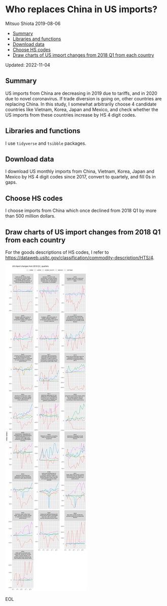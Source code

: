 Who replaces China in US imports?
================
Mitsuo Shiota
2019-08-06

-   <a href="#summary" id="toc-summary">Summary</a>
-   <a href="#libraries-and-functions"
    id="toc-libraries-and-functions">Libraries and functions</a>
-   <a href="#download-data" id="toc-download-data">Download data</a>
-   <a href="#choose-hs-codes" id="toc-choose-hs-codes">Choose HS codes</a>
-   <a
    href="#draw-charts-of-us-import-changes-from-2018-q1-from-each-country"
    id="toc-draw-charts-of-us-import-changes-from-2018-q1-from-each-country">Draw
    charts of US import changes from 2018 Q1 from each country</a>

Updated: 2022-11-04

## Summary

US imports from China are decreasing in 2019 due to tariffs, and in 2020
due to novel coronavirus. If trade diversion is going on, other
countries are replacing China. In this study, I somewhat arbitrarily
choose 4 candidate countries like Vietnam, Korea, Japan and Mexico, and
check whether the US imports from these countries increase by HS 4 digit
codes.

## Libraries and functions

I use `tidyverse` and `tsibble` packages.

## Download data

I download US monthly imports from China, Vietnam, Korea, Japan and
Mexico by HS 4 digit codes since 2017, convert to quartely, and fill 0s
in gaps.

## Choose HS codes

I choose imports from China which once declined from 2018 Q1 by more
than 500 million dollars.

## Draw charts of US import changes from 2018 Q1 from each country

For the goods descriptions of HS codes, I refer to
<https://dataweb.usitc.gov/classification/commodity-description/HTS/4>.

![](Trade-diversion_files/figure-gfm/draw_charts-1.png)<!-- -->

EOL

